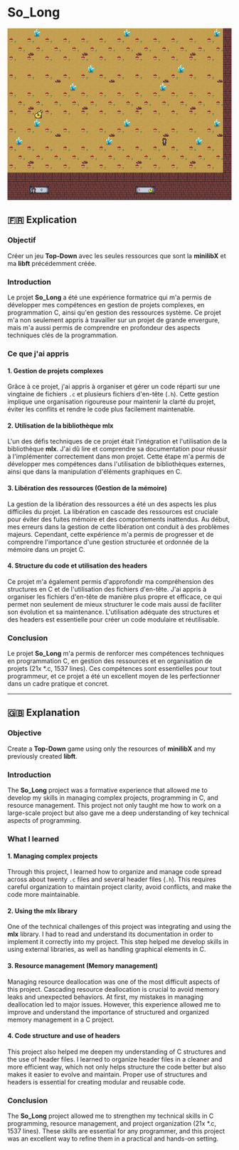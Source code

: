 # So_Long

![](https://github.com/BenjamsC08/so_long/blob/main/.ressources_git/so_long_1.gif)

## 🇫🇷 Explication

### Objectif
Créer un jeu **Top-Down** avec les seules ressources que sont la **minilibX** et ma **libft** précédemment créée.

### Introduction
Le projet **So_Long** a été une expérience formatrice qui m'a permis de développer mes compétences en gestion de projets complexes, en programmation C, ainsi qu'en gestion des ressources système. Ce projet m'a non seulement appris à travailler sur un projet de grande envergure, mais m'a aussi permis de comprendre en profondeur des aspects techniques clés de la programmation.

### Ce que j'ai appris

#### 1. Gestion de projets complexes
Grâce à ce projet, j'ai appris à organiser et gérer un code réparti sur une vingtaine de fichiers `.c` et plusieurs fichiers d'en-tête (`.h`). Cette gestion implique une organisation rigoureuse pour maintenir la clarté du projet, éviter les conflits et rendre le code plus facilement maintenable.

#### 2. Utilisation de la bibliothèque mlx
L'un des défis techniques de ce projet était l'intégration et l'utilisation de la bibliothèque **mlx**. J'ai dû lire et comprendre sa documentation pour réussir à l'implémenter correctement dans mon projet. Cette étape m'a permis de développer mes compétences dans l'utilisation de bibliothèques externes, ainsi que dans la manipulation d'éléments graphiques en C.

#### 3. Libération des ressources (Gestion de la mémoire)
La gestion de la libération des ressources a été un des aspects les plus difficiles du projet. La libération en cascade des ressources est cruciale pour éviter des fuites mémoire et des comportements inattendus. Au début, mes erreurs dans la gestion de cette libération ont conduit à des problèmes majeurs. Cependant, cette expérience m'a permis de progresser et de comprendre l'importance d'une gestion structurée et ordonnée de la mémoire dans un projet C.

#### 4. Structure du code et utilisation des headers
Ce projet m'a également permis d'approfondir ma compréhension des structures en C et de l'utilisation des fichiers d'en-tête. J'ai appris à organiser les fichiers d'en-tête de manière plus propre et efficace, ce qui permet non seulement de mieux structurer le code mais aussi de faciliter son évolution et sa maintenance. L'utilisation adéquate des structures et des headers est essentielle pour créer un code modulaire et réutilisable.

### Conclusion
Le projet **So_Long** m'a permis de renforcer mes compétences techniques en programmation C, en gestion des ressources et en organisation de projets (21x *.c, 1537 lines). Ces compétences sont essentielles pour tout programmeur, et ce projet a été un excellent moyen de les perfectionner dans un cadre pratique et concret.

---

## 🇬🇧 Explanation

### Objective
Create a **Top-Down** game using only the resources of **minilibX** and my previously created **libft**.

### Introduction
The **So_Long** project was a formative experience that allowed me to develop my skills in managing complex projects, programming in C, and resource management. This project not only taught me how to work on a large-scale project but also gave me a deep understanding of key technical aspects of programming.

### What I learned

#### 1. Managing complex projects
Through this project, I learned how to organize and manage code spread across about twenty `.c` files and several header files (`.h`). This requires careful organization to maintain project clarity, avoid conflicts, and make the code more maintainable.

#### 2. Using the mlx library
One of the technical challenges of this project was integrating and using the **mlx** library. I had to read and understand its documentation in order to implement it correctly into my project. This step helped me develop skills in using external libraries, as well as handling graphical elements in C.

#### 3. Resource management (Memory management)
Managing resource deallocation was one of the most difficult aspects of this project. Cascading resource deallocation is crucial to avoid memory leaks and unexpected behaviors. At first, my mistakes in managing deallocation led to major issues. However, this experience allowed me to improve and understand the importance of structured and organized memory management in a C project.

#### 4. Code structure and use of headers
This project also helped me deepen my understanding of C structures and the use of header files. I learned to organize header files in a cleaner and more efficient way, which not only helps structure the code better but also makes it easier to evolve and maintain. Proper use of structures and headers is essential for creating modular and reusable code.

### Conclusion
The **So_Long** project allowed me to strengthen my technical skills in C programming, resource management, and project organization (21x *.c, 1537 lines). These skills are essential for any programmer, and this project was an excellent way to refine them in a practical and hands-on setting.

